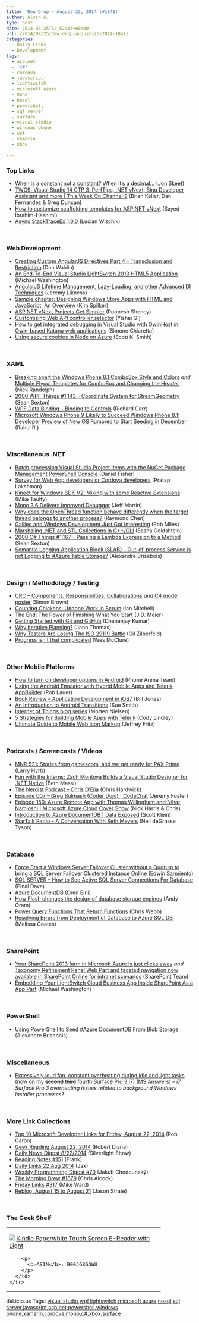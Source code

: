 ```yaml
---
title: 'Dew Drop – August 25, 2014 (#1841)'
author: Alvin A.
type: post
date: 2014-08-25T12:52:17+00:00
url: /2014/08/25/dew-drop-august-25-2014-1841/
categories:
  - Daily Links
  - Development
tags:
  - asp.net
  - 'c#'
  - cordova
  - javascript
  - lightswitch
  - microsoft azure
  - mono
  - nosql
  - powershell
  - sql server
  - surface
  - visual studio
  - windows phone
  - wpf
  - xamarin
  - xbox

---
```

### <a name="top"></a>Top Links

  * <a href="http://feedproxy.google.com/~r/JonSkeetCodingBlog/~3/EacbwNnQe0M/" target="_blank">When is a constant not a constant? When it’s a decimal…</a> (Jon Skeet)
  * <a href="http://channel9.msdn.com/Shows/This+Week+On+Channel+9/TWC9-Visual-Studio-14-CTP-3-PerfTips-NET-vNext-Bing-Developer-Assistant-and-more" target="_blank">TWC9: Visual Studio 14 CTP 3, PerfTips, .NET vNext, Bing Developer Assistant and more | This Week On Channel 9</a> (Brian Keller, Dan Fernandez & Greg Duncan)
  * <a href="http://blogs.msdn.com/b/webdev/archive/2014/08/23/how-to-customize-scaffolding-templates-for-asp-net-vnext.aspx" target="_blank">How to customize scaffolding templates for ASP.NET vNext</a> (Sayed-Ibrahim-Hashimi)
  * <a href="https://www.nuget.org/packages/AsyncStackTraceEx" target="_blank">Async StackTraceEx 1.0.0</a> (Lucian Wischik)

&nbsp;

### <a name="web"></a>Web Development

  * <a href="http://weblogs.asp.net:80/dwahlin/creating-custom-angularjs-directives-part-4-transclusion-and-restriction" target="_blank">Creating Custom AngularJS Directives Part 4 &#8211; Transclusion and Restriction</a> (Dan Wahlin)
  * <a href="http://www.codeproject.com/Articles/746157/An-End-To-End-Visual-Studio-LightSwitch-HTML" target="_blank">An End-To-End Visual Studio LightSwitch 2013 HTML5 Application</a> (Michael Washington)
  * <a href="http://feedproxy.google.com/~r/CSharperImage/~3/aXUE_oQ8hyI/angularjs-lifetime-management-lazy.html" target="_blank">AngularJS Lifetime Management, Lazy-Loading, and other Advanced DI Techniques</a> (Jeremy Likness)
  * <a href="http://blogs.msdn.com/b/microsoft_press/archive/2014/08/22/sample-chapter-designing-windows-store-apps-with-html-and-javascript-an-overview.aspx" target="_blank">Sample chapter: Designing Windows Store Apps with HTML and JavaScript: An Overview</a> (Kim Spilker)
  * <a href="http://www.infoq.com/news/2014/08/asp-vnext-kproj?utm_campaign=infoq_content&utm_source=infoq&utm_medium=feed&utm_term=global" target="_blank">ASP.NET vNext Projects Get Simpler</a> (Roopesh Shenoy)
  * <a href="http://blogs.msdn.com/b/webdev/archive/2014/08/22/customizing-web-api-controller-selector.aspx" target="_blank">Customizing Web API controller selector</a> (Yishai G.)
  * <a href="http://feedproxy.google.com/~r/Codeclimber/~3/inHcHXpZRyU/How-to-get-integrated-debugging-in-Visual-Studio-with-OwinHost.aspx" target="_blank">How to get integrated debugging in Visual Studio with OwinHost in Owin-based Katana web applications</a> (Simone Chiaretta)
  * <a href="http://scottksmith.com/blog/2014/08/22/using-secure-cookies-in-node-on-azure/" target="_blank">Using secure cookies in Node on Azure</a> (Scott K. Smith)

&nbsp;

### <a name="silverlight"></a>XAML

  * <a href="http://feedproxy.google.com/~r/NicksNetTravels/~3/zp2PhfOR3H4/post.aspx" target="_blank">Breaking apart the Windows Phone 8.1 ComboBox Style and Colors</a> _and_ <a href="http://feedproxy.google.com/~r/NicksNetTravels/~3/JqJI3TWLbvA/post.aspx" target="_blank">Multiple Flyout Templates for ComboBox and Changing the Header</a> (Nick Randolph)
  * <a href="http://wpf.2000things.com/2014/08/25/1143-coordinate-system-for-streamgeometry/" target="_blank">2000 WPF Things #1,143 – Coordinate System for StreamGeometry</a> (Sean Sexton)
  * <a href="http://feedproxy.google.com/~r/BlackwaspLatestAdditions/~3/ENvONS8D4DQ/RSSLanding.aspx" target="_blank">WPF Data Binding &#8211; Binding to Controls</a> (Richard Carr)
  * <a href="https://smallbusiness.yahoo.com/advisor/microsoft-windows-phone-9-likely-succeed-windows-phone-052543790.html" target="_blank">Microsoft Windows Phone 9 Likely to Succeed Windows Phone 8.1: Developer Preview of New OS Rumored to Start Seeding in December</a> (Rahul R.)

&nbsp;

### <a name="dotnet"></a>Miscellaneous .NET

  * <a href="http://lennybacon.com/post/2014/08/25/batch-processing-visual-studio-projectitems-with-the-nuget-package-management-powershell-console" target="_blank">Batch processing Visual Studio Project Items with the NuGet Package Management PowerShell Console</a> (Daniel Fisher)
  * <a href="http://blogs.msdn.com/b/visualstudio/archive/2014/08/22/survey-for-web-app-developers-or-cordova-developers.aspx" target="_blank">Survey for Web App developers or Cordova developers</a> (Pratap Lakshman)
  * <a href="http://feedproxy.google.com/~r/mtaulty/~3/i2aNn4I_qEE/kinect-for-windows-sdk-v2-mixing-with-some-reactive-extensions.aspx" target="_blank">Kinect for Windows SDK V2: Mixing with some Reactive Extensions</a> (Mike Taulty)
  * <a href="http://www.infoq.com/news/2014/08/mono36?utm_campaign=infoq_content&utm_source=infoq&utm_medium=feed&utm_term=global" target="_blank">Mono 3.6 Delivers Improved Debugger</a> (Jeff Martin)
  * <a href="http://blogs.msdn.com/b/oldnewthing/archive/2014/08/22/10551964.aspx" target="_blank">Why does the OpenThread function behave differently when the target thread belongs to another process?</a> (Raymond Chen)
  * <a href="http://www.robmiles.com/journal/2014/8/25/galileo-and-windows-development-just-got-interesting" target="_blank">Galileo and Windows Development Just Got Interesting</a> (Rob Miles)
  * <a href="http://feedproxy.google.com/~r/sashag/~3/0wpUlKAu9ec/" target="_blank">Marshaling .NET and STL Collections in C++/CLI</a> (Sasha Goldshtein)
  * <a href="http://csharp.2000things.com/2014/08/25/1167-passing-a-lambda-expression-to-a-method/" target="_blank">2000 C# Things #1,167 – Passing a Lambda Expression to a Method</a> (Sean Sexton)
  * <a href="http://alexandrebrisebois.wordpress.com/2014/08/22/semantic-logging-application-block-slab-out-of-process-service-is-not-logging-to-azure-table-storage/" target="_blank">Semantic Logging Application Block (SLAB) – Out-of-process Service is not Logging to #Azure Table Storage?</a> (Alexandre Brisebois)

&nbsp;

### <a name="design"></a>Design / Methodology / Testing

  * <a href="http://www.codingthearchitecture.com/2014/08/23/crc_components_responsibilities_collaborations.html" target="_blank">CRC &#8211; Components, Responsibilities, Collaborations</a> _and_ <a href="http://www.codingthearchitecture.com/2014/08/24/c4_model_poster.html" target="_blank">C4 model poster</a> (Simon Brown)
  * <a href="http://feeds.dzone.com/~r/zones/agile/~3/ea3BeWKo0mQ/counting-chickens-undone-work" target="_blank">Counting Chickens: Undone Work in Scrum</a> (Ian Mitchell)
  * <a href="http://feedproxy.google.com/~r/SourcesOfInsight/~3/Ilzn_bO9rMM/" target="_blank">The End: The Power of Finishing What You Start</a> (J.D. Meier)
  * <a href="http://blog.falafel.com/getting-started-git-github/" target="_blank">Getting Started with Git and GitHub</a> (Dhananjay Kumar)
  * <a href="http://feedproxy.google.com/~r/LeadingAgile/~3/zJwZ5D4bIPQ/" target="_blank">Why Iterative Planning?</a> (Jann Thomas)
  * <a href="http://feedproxy.google.com/~r/gilzilberfeld/~3/tJnmT_H4nT0/why-testers-are-losing-iso-29119-battle.html" target="_blank">Why Testers Are Losing The ISO 29119 Battle</a> (Gil Zilberfeld)
  * <a href="http://www.wesmcclure.com/progress-isnt-that-complicated/" target="_blank">Progress isn’t that complicated</a> (Wes McClure)

&nbsp;

### <a name="mobile"></a>Other Mobile Platforms

  * <a href="http://feedproxy.google.com/~r/phonearena/ySoL/~3/Y1Sgzr_xHCw/How-to-turn-on-developer-options-in-Android_id59722" target="_blank">How to turn on developer options in Android</a> (Phone Arena Team)
  * <a href="http://developer.telerik.com/featured/using-android-emulator-hybrid-mobile-apps-telerik-appbuilder/" target="_blank">Using the Android Emulator with Hybrid Mobile Apps and Telerik AppBuilder</a> (Rob Lauer)
  * <a href="http://feeds.dzone.com/~r/zones/books/~3/ziLIdx8Olk8/application-development-ios7" target="_blank">Book Review &#8211; Application Development in iOS7</a> (Bill Jones)
  * <a href="http://code.tutsplus.com/tutorials/an-introduction-to-android-transitions--cms-21640" target="_blank">An Introduction to Android Transitions</a> (Sue Smith)
  * <a href="http://www.sharpgis.net/post/2014/08/24/Internet-of-Things-blog-series" target="_blank">Internet of Things blog series</a> (Morten Nielsen)
  * <a href="http://developer.telerik.com/featured/5-strategies-building-mobile-apps-telerik/" target="_blank">5 Strategies for Building Mobile Apps with Telerik</a> (Cody Lindley)
  * <a href="http://feedproxy.google.com/~r/CsharpOnTheFritz/~3/ZS4OD4xZvzs/ultimate-guide-to-mobile-web-icon-markup" target="_blank">Ultimate Guide to Mobile Web Icon Markup</a> (Jeffrey Fritz)

&nbsp;

### <a name="podcasts"></a>Podcasts / Screencasts / Videos

  * <a href="http://feedproxy.google.com/~r/MajorNelsonblogcast/~3/Bh0OxlrD-_A/" target="_blank">MNR 521: Stories from gamescom, and we get ready for PAX Prime</a> (Larry Hyrb)
  * <a href="http://blogs.msdn.com/b/bethmassi/archive/2014/08/22/fun-with-the-interns-zach-montoya-builds-a-visual-studio-designer-for-net-native.aspx" target="_blank">Fun with the Interns: Zach Montoya Builds a Visual Studio Designer for .NET Native</a> (Beth Massi)
  * <a href="http://nerdist.libsyn.com/chris-delia" target="_blank">The Nerdist Podcast &#8211; Chris D&#8217;Elia</a> (Chris Hardwick)
  * <a href="http://channel9.msdn.com/Shows/codechat/007" target="_blank">Episode 007 &#8211; Greg Bulmash (Coder Dojo) | CodeChat</a> (Jeremy Foster)
  * <a href="http://channel9.msdn.com/Shows/Cloud+Cover/Episode-150-Azure-Remote-App-with-Thomas-Willingham-and-Nihar-Namjoshi" target="_blank">Episode 150: Azure Remote App with Thomas Willingham and Nihar Namjoshi | Microsoft Azure Cloud Cover Show</a> (Nick Harris & Chris)
  * <a href="http://channel9.msdn.com/Shows/Data-Exposed/Introduction-to-Azure-DocumentDB" target="_blank">Introduction to Azure DocumentDB | Data Exposed</a> (Scott Klein)
  * <a href="https://soundcloud.com/startalk/a-conversation-with-seth-meyers" target="_blank">StarTalk Radio &#8211; A Conversation With Seth Meyers</a> (Neil deGrasse Tyson)

&nbsp;

### <a name="sql"></a>Database

  * <a href="http://feedproxy.google.com/~r/MSSQLTips-LatestSqlServerTips/~3/nfdIVPscGro/tip.asp" target="_blank">Force Start a Windows Server Failover Cluster without a Quorum to bring a SQL Server Failover Clustered Instance Online</a> (Edwin Sarmiento)
  * <a href="http://blog.sqlauthority.com/2014/08/24/sql-server-how-to-see-active-sql-server-connections-for-database/" target="_blank">SQL SERVER – How to See Active SQL Server Connections For Database</a> (Pinal Dave)
  * <a href="http://feedproxy.google.com/~r/AyendeRahien/~3/sLWImXzmxKc/azure-documentdb" target="_blank">Azure DocumentDB</a> (Oren Eini)
  * <a href="http://feedproxy.google.com/~r/oreilly/news/~3/TAd0iOqYMcI/how-flash-changes-the-design-of-database-storage-engines.html" target="_blank">How Flash changes the design of database storage engines</a> (Andy Oram)
  * <a href="http://cwebbbi.wordpress.com/2014/08/24/power-query-functions-that-return-functions/" target="_blank">Power Query Functions That Return Functions</a> (Chris Webb)
  * <a href="http://feedproxy.google.com/~r/SqlChick-MelissaCoates/~3/ihC7JXlozXE/rresolving-errors-from-deployment-of-database-to-azure-sql-db" target="_blank">Resolving Errors from Deployment of Database to Azure SQL DB</a> (Melissa Coates)

&nbsp;

### <a name="sp"></a>SharePoint

  * <a href="http://blogs.office.com/2014/08/22/sharepoint-2013-farm-microsoft-azure-just-clicks-away/" target="_blank">Your SharePoint 2013 farm in Microsoft Azure is just clicks away</a> _and_ <a href="http://blogs.office.com/2014/08/22/taxonomy-refinement-panel-web-part-faceted-navigation-now-available-sharepoint-online-intranet-scenarios/" target="_blank">Taxonomy Refinement Panel Web Part and faceted navigation now available in SharePoint Online for intranet scenarios</a> (SharePoint Team)
  * <a href="http://lightswitchhelpwebsite.com/Blog/tabid/61/EntryId/3269/Embedding-Your-LightSwitch-Cloud-Business-App-Inside-SharePoint-As-a-App-Part.aspx" target="_blank">Embedding Your LightSwitch Cloud Business App Inside SharePoint As a App Part</a> (Michael Washington)

&nbsp;

### <a name="ps"></a>PowerShell

  * <a href="http://alexandrebrisebois.wordpress.com/2014/08/23/using-powershell-to-seed-azure-documentdb-from-blob-storage/" target="_blank">Using PowerShell to Seed #Azure DocumentDB From Blob Storage</a> (Alexandre Brisebois)

&nbsp;

### <a name="misc"></a>Miscellaneous

  * <a href="http://answers.microsoft.com/en-us/surface/forum/surfpro3-surfusingpro/excessively-loud-fan-constant-overheating-during/1efa253a-f7f2-486b-a891-5633738b8532?page=24&msgId=386ff5a6-4a40-4150-8dc5-58a4610dd504" target="_blank">Excessively loud fan, constant overheating during idle and light tasks (now on my <strike>second</strike> <strike>third</strike> fourth Surface Pro 3 i7)</a> (MS Answers) _– i7 Surface Pro 3 overheating issues related to background Windows Installer processes?_

&nbsp;

### <a name="links"></a>More Link Collections

  * <a href="http://blogs.msdn.com/b/robcaron/archive/2014/08/22/top-10-microsoft-developer-links-for-friday-august-22-2014.aspx" target="_blank">Top 10 Microsoft Developer Links for Friday, August 22, 2014</a> (Rob Caron)
  * <a href="http://feeds.regulargeek.com/~r/RegularGeek/~3/_QkozQzk4bw/" target="_blank">Geek Reading August 22, 2014</a> (Robert Diana)
  * <a href="http://feedproxy.google.com/~r/silverlightshow/~3/7hvvRJ4LC3I/Daily-News-Digest-8-22-2014.aspx" target="_blank">Daily News Digest 8/22/2014</a> (Silverlight Show)
  * <a href="http://www.frankysnotes.com/2014/08/reading-notes-151.html" target="_blank">Reading Notes #151</a> (Frank)
  * <a href="http://feedproxy.google.com/~r/parsimonyjax/~3/Bc-yDnuRJQE/daily-links-22-aug-2014.html" target="_blank">Daily Links 22 Aug 2014</a> (Jax)
  * <a href="http://chodounsky.net/2014/08/25/weekly-programming-digest-70/" target="_blank">Weekly Programming Digest #70</a> (Jakub Chodounský)
  * <a href="http://feedproxy.google.com/~r/ReflectivePerspective/~3/ZKHhLIATQ_Q/" target="_blank">The Morning Brew #1679</a> (Chris Alcock)
  * <a href="http://mike-ward.net/blog/post/00941/friday-links-317" target="_blank">Friday Links #317</a> (Mike Ward)
  * <a href="http://www.sqlservercentral.com/blogs/stratesql/2014/08/22/reblog-august-15-to-august-21/" target="_blank">Reblog: August 15 to August 21</a> (Jason Strate)

&nbsp;

### <a name="shelf"></a>The Geek Shelf

<div id="scid:7dc1bd33-94bd-46fd-a20b-0131235bcd47:c02d8d43-bf0f-494f-b91e-227d7a356387" class="wlWriterEditableSmartContent" style="float: none; padding-bottom: 0px; padding-top: 0px; padding-left: 0px; margin: 0px; display: inline; padding-right: 0px">
  <table cellspacing="0" cellpadding="2" width="400" border="0" unselectable="on">
    <tr>
      <td valign="top" width="400">
        <p>
          <a title="Kindle Paperwhite Touch Screen E-Reader with Light" href="http://www.amazon.com/exec/obidos/ASIN/B00JG8GOWU/alvinashcraft-20"><img data-recalc-dims="1" decoding="async" src="https://i0.wp.com/images.amazon.com/images/P/B00JG8GOWU.01.MZZZZZZZ.jpg?w=660" border="0" align="left" style="float:left" />Kindle Paperwhite Touch Screen E-Reader with Light</a>
        </p>
        
        <p>
          <b>ASIN</b>: B00JG8GOWU
        </p>
      </td>
    </tr>
  </table>
</div>

<div id="scid:0767317B-992E-4b12-91E0-4F059A8CECA8:84180829-fbf8-43d6-b895-17d20882b9c1" class="wlWriterEditableSmartContent" style="float: none; padding-bottom: 0px; padding-top: 0px; padding-left: 0px; margin: 0px; display: inline; padding-right: 0px">
  del.icio.us Tags: <a href="http://del.icio.us/popular/visual+studio" rel="tag">visual studio</a>,<a href="http://del.icio.us/popular/wpf" rel="tag">wpf</a>,<a href="http://del.icio.us/popular/lightswitch" rel="tag">lightswitch</a>,<a href="http://del.icio.us/popular/microsoft+azure" rel="tag">microsoft azure</a>,<a href="http://del.icio.us/popular/nosql" rel="tag">nosql</a>,<a href="http://del.icio.us/popular/sql+server" rel="tag">sql server</a>,<a href="http://del.icio.us/popular/javascript" rel="tag">javascript</a>,<a href="http://del.icio.us/popular/asp.net" rel="tag">asp.net</a>,<a href="http://del.icio.us/popular/powershell" rel="tag">powershell</a>,<a href="http://del.icio.us/popular/windows+phone" rel="tag">windows phone</a>,<a href="http://del.icio.us/popular/xamarin" rel="tag">xamarin</a>,<a href="http://del.icio.us/popular/cordova" rel="tag">cordova</a>,<a href="http://del.icio.us/popular/mono" rel="tag">mono</a>,<a href="http://del.icio.us/popular/c%23" rel="tag">c#</a>,<a href="http://del.icio.us/popular/xbox" rel="tag">xbox</a>,<a href="http://del.icio.us/popular/surface" rel="tag">surface</a>
</div>